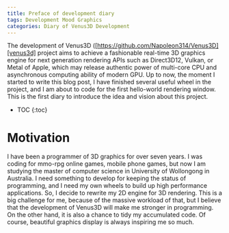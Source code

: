```yaml
---
title: Preface of development diary
tags: Development Mood Graphics
categories: Diary of Venus3D Development
---
```


The development of Venus3D ([https://github.com/Napoleon314/Venus3D][venus3d] project aims to achieve a fashionable real-time 3D graphics engine for next generation rendering APIs such as Direct3D12, Vulkan, or Metal of Apple, which may release authentic power of multi-core CPU and asynchronous computing ability of modern GPU. Up to now, the moment I started to write this blog post, I have finished several useful wheel in the project, and I am about to code for the first hello-world rendering window. This is the first diary to introduce the idea and vision about this project.

* TOC
{:toc}

# Motivation

I have been a programmer of 3D graphics for over seven years. I was coding for mmo-rpg online games, mobile phone games, but now I am studying the master of computer science in University of Wollongong in Australia. I need something to develop for keeping the status of programming, and I need my own wheels to build up high performance applications. So, I decide to rewrite my 2D engine for 3D rendering. This is a big challenge for me, because of the massive workload of that, but I believe that the development of Venus3D will make me stronger in programming. On the other hand, it is also a chance to tidy my accumulated code. Of course, beautiful graphics display is always inspiring me so much.

[venus3d]:https://github.com/Napoleon314/Venus3D

